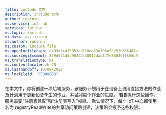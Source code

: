 ```yaml
---
title: include 文件
description: include 文件
author: robinsh
ms.service: iot-hub
services: iot-hub
ms.topic: include
ms.date: 07/17/2019
ms.author: robinsh
ms.custom: include file
ms.openlocfilehash: e493d1c4f5851ee510ea83e706afce5fbb6f487e
ms.sourcegitcommit: 829d951d5c90442a38012daaf77e86046018e5b9
ms.translationtype: MT
ms.contentlocale: zh-CN
ms.lasthandoff: 10/09/2020
ms.locfileid: "70049063"
---
```

<!-- This contains intro text for the "Get an IoT hub connection string" section in the iot-hub-lang-lang-schedule-jobs.md files-->

在本文中，你将创建一项后端服务，该服务计划用于在设备上调用直接方法的作业及计划用于更新设备孪生的作业，并监视每个作业的进度。 若要执行这些操作，服务需要“注册表读取”和“注册表写入”权限。 默认情况下，每个 IoT 中心都使用名为 registryReadWrite的共享访问策略创建，该策略会授予这些权限。
